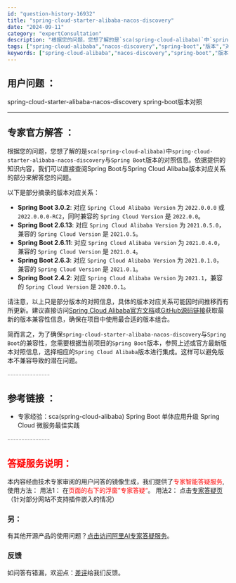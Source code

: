 ```yaml
---
id: "question-history-16932"
title: "spring-cloud-starter-alibaba-nacos-discovery"
date: "2024-09-11"
category: "expertConsultation"
description: "根据您的问题，您想了解的是`sca(spring-cloud-alibaba)`中`spring-cloud-starter-alibaba-nacos-discovery`与`Spring Boot`版本的对照信息。依据提供的知识内容，我们可以直接查阅Spring Boot与Spring Clou"
tags: ["spring-cloud-alibaba","nacos-discovery","spring-boot","版本","对照"]
keywords: ["spring-cloud-alibaba","nacos-discovery","spring-boot","版本","对照"]
---
```


## 用户问题 ： 
 spring-cloud-starter-alibaba-nacos-discovery spring-boot版本对照  

---------------
## 专家官方解答 ：

根据您的问题，您想了解的是`sca(spring-cloud-alibaba)`中`spring-cloud-starter-alibaba-nacos-discovery`与`Spring Boot`版本的对照信息。依据提供的知识内容，我们可以直接查阅Spring Boot与Spring Cloud Alibaba版本对应关系的部分来解答您的问题。

以下是部分摘录的版本对应关系：

- **Spring Boot 3.0.2**: 对应 `Spring Cloud Alibaba Version` 为 `2022.0.0.0` 或 `2022.0.0.0-RC2`，同时兼容的 `Spring Cloud Version` 是 `2022.0.0`。
- **Spring Boot 2.6.13**: 对应 `Spring Cloud Alibaba Version` 为 `2021.0.5.0`，兼容的 `Spring Cloud Version` 是 `2021.0.5`。
- **Spring Boot 2.6.11**: 对应 `Spring Cloud Alibaba Version` 为 `2021.0.4.0`，兼容的 `Spring Cloud Version` 是 `2021.0.4`。
- **Spring Boot 2.6.3**: 对应 `Spring Cloud Alibaba Version` 为 `2021.0.1.0`，兼容的 `Spring Cloud Version` 是 `2021.0.1`。
- **Spring Boot 2.4.2**: 对应 `Spring Cloud Alibaba Version` 为 `2021.1`，兼容的 `Spring Cloud Version` 是 `2020.0.1`。

请注意，以上只是部分版本的对照信息，具体的版本对应关系可能因时间推移而有所更新。建议直接访问[Spring Cloud Alibaba官方文档](https://github.com/spring-cloud-incubator/spring-cloud-alibaba)或[GitHub源码链接](https://github.com/spring-cloud-alibaba-group/springboot-transfer-to-springcloud)获取最新的版本兼容性信息，确保在项目中使用最合适的版本组合。

简而言之，为了确保`spring-cloud-starter-alibaba-nacos-discovery`与`Spring Boot`的兼容性，您需要根据当前项目的`Spring Boot`版本，参照上述或官方最新版本对照信息，选择相应的`Spring Cloud Alibaba`版本进行集成。这样可以避免版本不兼容导致的潜在问题。


<font color="#949494">---------------</font> 


## 参考链接 ：

* 专家经验：sca(spring-cloud-alibaba) Spring Boot 单体应用升级 Spring Cloud 微服务最佳实践 


 <font color="#949494">---------------</font> 
 


## <font color="#FF0000">答疑服务说明：</font> 

本内容经由技术专家审阅的用户问答的镜像生成，我们提供了<font color="#FF0000">专家智能答疑服务</font>,使用方法：
用法1： 在<font color="#FF0000">页面的右下的浮窗”专家答疑“</font>。
用法2： 点击[专家答疑页](https://answer.opensource.alibaba.com/docs/intro)（针对部分网站不支持插件嵌入的情况）
### 另：


有其他开源产品的使用问题？[点击访问阿里AI专家答疑服务](https://answer.opensource.alibaba.com/docs/intro)。
### 反馈
如问答有错漏，欢迎点：[差评](https://ai.nacos.io/user/feedbackByEnhancerGradePOJOID?enhancerGradePOJOId=16933)给我们反馈。
